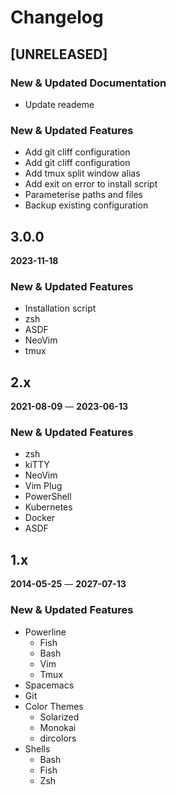 # Changelog

## [UNRELEASED]

### New & Updated Documentation
+ Update reademe

### New & Updated Features
+ Add git cliff configuration
+ Add git cliff configuration
+ Add tmux split window alias
+ Add exit on error to install script
+ Parameterise paths and files
+ Backup existing configuration


## 3.0.0
**2023-11-18**
### New & Updated Features
+ Installation script
+ zsh
+ ASDF
+ NeoVim
+ tmux


## 2.x
**2021-08-09** — **2023-06-13**
### New & Updated Features
+ zsh
+ kiTTY
+ NeoVim
+ Vim Plug
+ PowerShell
+ Kubernetes
+ Docker
+ ASDF


## 1.x
**2014-05-25** — **2027-07-13**
### New & Updated Features
+ Powerline
    + Fish
    + Bash
    + Vim
    + Tmux
+ Spacemacs
+ Git
+ Color Themes
    + Solarized
    + Monokai
    + dircolors
+ Shells
    + Bash
    + Fish
    + Zsh

